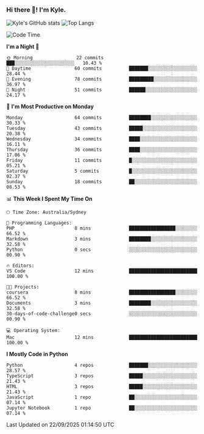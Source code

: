 ### Hi there 👋! I'm Kyle.

<!--
**kylewtho/kylewtho** is a ✨ _special_ ✨ repository because its `README.md` (this file) appears on your GitHub profile.

Here are some ideas to get you started:

- 🔭 I’m currently working on ...
- 🌱 I’m currently learning ...
- 👯 I’m looking to collaborate on ...
- 🤔 I’m looking for help with ...
- 💬 Ask me about ...
- 📫 How to reach me: ...
- 😄 Pronouns: ...
- ⚡ Fun fact: ...
-->
<!--START_SECTION:github-stats-->
![Kyle's GitHub stats](https://github-readme-stats.vercel.app/api?username=kylewtho&show_icons=true&count_private=true&line_height=40)
![Top Langs](https://github-readme-stats.vercel.app/api/top-langs/?username=kylewtho&hide=html)
<!--END_SECTION:github-stats-->

<!--START_SECTION:waka-->
![Code Time](http://img.shields.io/badge/Code%20Time-39%20hrs%2038%20mins-blue)

**I'm a Night 🦉** 

```text
🌞 Morning                22 commits          ███░░░░░░░░░░░░░░░░░░░░░░   10.43 % 
🌆 Daytime                60 commits          ███████░░░░░░░░░░░░░░░░░░   28.44 % 
🌃 Evening                78 commits          █████████░░░░░░░░░░░░░░░░   36.97 % 
🌙 Night                  51 commits          ██████░░░░░░░░░░░░░░░░░░░   24.17 % 
```
📅 **I'm Most Productive on Monday** 

```text
Monday                   64 commits          ████████░░░░░░░░░░░░░░░░░   30.33 % 
Tuesday                  43 commits          █████░░░░░░░░░░░░░░░░░░░░   20.38 % 
Wednesday                34 commits          ████░░░░░░░░░░░░░░░░░░░░░   16.11 % 
Thursday                 36 commits          ████░░░░░░░░░░░░░░░░░░░░░   17.06 % 
Friday                   11 commits          █░░░░░░░░░░░░░░░░░░░░░░░░   05.21 % 
Saturday                 5 commits           █░░░░░░░░░░░░░░░░░░░░░░░░   02.37 % 
Sunday                   18 commits          ██░░░░░░░░░░░░░░░░░░░░░░░   08.53 % 
```


📊 **This Week I Spent My Time On** 

```text
🕑︎ Time Zone: Australia/Sydney

💬 Programming Languages: 
PHP                      8 mins              █████████████████░░░░░░░░   66.52 % 
Markdown                 3 mins              ████████░░░░░░░░░░░░░░░░░   32.58 % 
Python                   0 secs              ░░░░░░░░░░░░░░░░░░░░░░░░░   00.90 % 

🔥 Editors: 
VS Code                  12 mins             █████████████████████████   100.00 % 

🐱‍💻 Projects: 
coursera                 8 mins              █████████████████░░░░░░░░   66.52 % 
Documents                3 mins              ████████░░░░░░░░░░░░░░░░░   32.58 % 
30-days-of-code-challenge0 secs              ░░░░░░░░░░░░░░░░░░░░░░░░░   00.90 % 

💻 Operating System: 
Mac                      12 mins             █████████████████████████   100.00 % 
```

**I Mostly Code in Python** 

```text
Python                   4 repos             ███████░░░░░░░░░░░░░░░░░░   28.57 % 
TypeScript               3 repos             █████░░░░░░░░░░░░░░░░░░░░   21.43 % 
HTML                     3 repos             █████░░░░░░░░░░░░░░░░░░░░   21.43 % 
JavaScript               1 repo              ██░░░░░░░░░░░░░░░░░░░░░░░   07.14 % 
Jupyter Notebook         1 repo              ██░░░░░░░░░░░░░░░░░░░░░░░   07.14 % 
```




 Last Updated on 22/09/2025 01:14:50 UTC
<!--END_SECTION:waka-->
